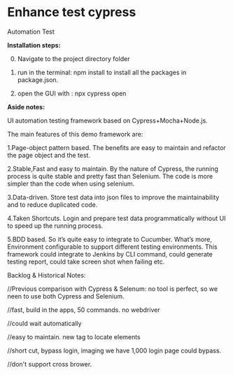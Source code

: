 # Enhance test cypress

Automation Test

**Installation steps:**

0) Navigate to the project directory folder

1) run in the terminal: npm install to install all the packages in package.json.

2) open the GUI with : npx cypress open



**Aside notes:**

UI automation testing framework based on Cypress+Mocha+Node.js.

The main features of this demo framework are:

1.Page-object pattern based. The benefits are easy to maintain and refactor the page object and the test.

2.Stable,Fast and easy to maintain. By the nature of Cypress, the running process is quite stable and pretty fast than Selenium. The code is more simpler than the code when using selenium.

3.Data-driven. Store test data into json files to improve the maintainability and to reduce duplicated code.

4.Taken Shortcuts. Login and prepare test data programmatically without UI to speed up the running process.

5.BDD based. So it’s quite easy to integrate to Cucumber.
What’s more, Environment configurable to support different testing environments. This framework could integrate to Jenkins by CLI command, could generate testing report, could take screen shot when failing etc.


Backlog & Historical Notes:

//Previous comparison with Cypress & Selenum: no tool is perfect, so we neen to use both Cypress and Selenium. 

//fast, build in the apps, 50 commands. no webdriver

//could wait automatically

//easy to maintain. new tag to locate elements

//short cut, bypass login, imaging we have 1,000 login page could bypass.

//don't support cross brower.


